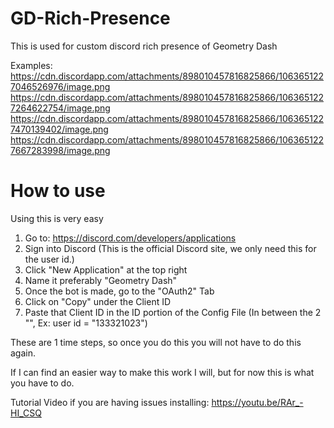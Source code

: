# GD-Rich-Presence

This is used for custom discord rich presence of Geometry Dash

Examples:
https://cdn.discordapp.com/attachments/898010457816825866/1063651227046526976/image.png
https://cdn.discordapp.com/attachments/898010457816825866/1063651227264622754/image.png
https://cdn.discordapp.com/attachments/898010457816825866/1063651227470139402/image.png
https://cdn.discordapp.com/attachments/898010457816825866/1063651227667283998/image.png

# How to use

Using this is very easy
1. Go to: https://discord.com/developers/applications
2. Sign into Discord (This is the official Discord site, we only need this for the user id.)
3. Click "New Application" at the top right
4. Name it preferably "Geometry Dash"
5. Once the bot is made, go to the "OAuth2" Tab
6. Click on "Copy" under the Client ID
7. Paste that Client ID in the ID portion of the Config File
(In between the 2 "", Ex: user id = "133321023")

These are 1 time steps, so once you do this you will not have to do this again.

If I can find an easier way to make this work I will, but for now this is what you have to do.

Tutorial Video if you are having issues installing: https://youtu.be/RAr_-HI_CSQ

